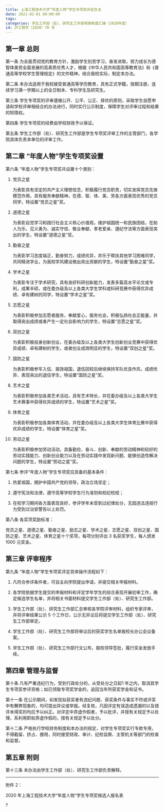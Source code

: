 ```yaml
---
title: 上海工程技术大学“年度人物”学生专项奖评定办法
date: 2021-02-01 00:00:00
tags: 
categories: 学生工作部（处）、研究生工作部规章制度汇编（2020年度）
id: 沪工程学〔2020〕70 号
---
```


## 第一章 总则

第一条 为全面贯彻党的教育方针，激励学生刻苦学习，奋发进取，努力成长为德智体美劳全面发展的高素质优秀人才，根据《中华人民共和国高等教育法》和《普通高等学校学生管理规定》的文件精神，结合我校实际，制定本办法。

第二条 本办法适用于我校接受普通高等学历教育，具有正式学籍，按期注册，连续学习满一学期以上的全日制本、专科学生及研究生。

第三条 学生专项奖的评审遵循公开、公平、公正、择优的原则，采取学生自愿申请和学校评审相结合的办法进行，同时实行公示制度，保障学生对评审过程和结果的知情权。

第四条 学生专项奖的经费由学校财政予以保证。

第五条 学生工作部（处）、研究生工作部是学生专项奖评审工作的主管部门，各学院具体负责本单位的评审工作。

## 第二章 “年度人物”学生专项奖设置

第六条 “年度人物”学生专项奖共设置十个类别：

1. 党员之星

   为表彰具有坚定的共产主义理想信念，积极履行党员职责，切实发挥党员先锋模范作用，具有服务奉献精神，在德、智、体、美、劳各方面表现优秀的党员同学，特设置“党员之星”奖。

2. 道德之星

   为表彰自觉学习和践行社会主义核心价值观，维护祖国统一和民族团结，在助人为乐、见义勇为、诚实守信、敬业奉献、孝老爱亲、遵纪守法等方面表现突出的学生，特设置“道德之星”奖。

3. 勤奋之星

   为表彰学习态度端正，勤奋努力，成绩优异，并乐于帮扶其他学习困难同学，共同精进学业，为我校学风建设做出突出贡献的学生，特设置“勤奋之星”奖。

4. 学术之星

   为表彰专注于学术研究，具有良好科研创新能力，发表多篇高水平论文或专利，成果丰硕，或在委办级及以上各类大学生学科或科研竞赛中获得优异成绩、卓有建树的同学，特设置“学术之星”奖。

5. 志愿之星

   为表彰积极参加志愿者服务，奉献爱心，服务社会，积极弘扬社会正能量，并取得突出成绩或者产生一定社会影响力的学生，特设置“志愿之星”奖。

6. 双创之星

   为表彰积极投身创新创业，在委办级及以上各类大学生创新创业竞赛中获得优异成绩、卓有建树的学生，或者创业成效明显的学生，特设置“双创之星”奖。

7. 国防之星

   为表彰积极参军入伍、报效祖国，退伍回校后继续保持军队优良作风，成绩优异、表现突出的退伍学生，特设置“国防之星”奖。

8. 艺术之星

   为表彰积极参加各类艺术活动，具有艺术特长，并在委办级及以上各类大学生艺术赛事中获得优异成绩的学生，特设置“艺术之星”奖。

9. 体育之星

   为表彰积极参加各类体育活动，并在委办级及以上各类大学生体育比赛中获得优异成绩的学生，特设置“体育之星”奖。

10. 劳动之星

    为表彰积极参加劳动活动，具备勤俭、奋斗、创新、奉献的劳动精神和较好的劳动实践能力、创新创业能力以及在劳动实践中发现新问题、能够创造性解决问题的学生，特设置“劳动之星”奖。

第七条 参评“年度人物”学生专项奖应具备的基本条件：

1. 热爱祖国，拥护中国共产党的领导，政治立场坚定；

2. 遵守宪法和法律，遵守高等学校学生行为准则和校纪校规；

3. 在校学习期间各方面表现良好，参评学年未受到过纪律处分，无因违法违规行为受到过治安警告以上处罚。

第八条 各奖项奖励标准：

党员之星、道德之星、勤奋之星、励志之星、学术之星、志愿之星、双创之星、国防之星、艺术之星、体育之星十个奖项，每项分别评出 3 名获奖学生，每人颁发 1000 元奖金。

## 第三章 评审程序

第九条 “年度人物”学生专项奖评定具体操作流程如下：

1. 凡符合参评条件者，可自主向学院提出申请，并提交相关申报材料。

2. 各学院依据学生提交的申报材料和评定学年学生的综合表现开展初审工作，确定候选学生名单，并将相关书面材料提交学生工作部（处）、研究生工作部。

3. 学生工作部（处）、研究生工作部汇总审核各学院评审材料，组织专家评审，并将评审结果公示 5 个工作日，公示无异议后将提交学生工作部（处）、研究生工作部审定。

4. 学生工作部（处）、研究生工作部将审议后的获奖学生名单报校长办公会议备案。

5. 学生工作部（处）、研究生工作部行文公布，报校领导签批，履行奖金发放手续。

## 第四章 管理与监督

第十条 凡有严重违纪行为，受到行政处分的，从受处分之日起1 年之内，取消其学生专项奖参评资格；如已领取专项奖学金的，追回当年所获奖学金和证书。

第十一条 在公示期间，如发现拟获奖者有违纪问题、获奖条件与事实不符或评奖中有舞弊现象的，均可提出异议或举报。经复核，凡因评定有误造成遗漏的以及错评未得奖的均应予以纠正。对评定中弄虚作假者，予以批评，并按有关规定予以处理，系利用职权弄虚作假的，按有关规定予以处分。

第十二条 严格执行学校财务制度和本办法的规定，对学生专项奖实行专款专用，不得截留、挤占、挪用，同时接受财政、审计、纪检监察、主管机关等部门的检查和监督。

## 第五章 附则

第十三条 本办法由学生工作部（处）、研究生工作部负责解释。

---

附件 2：

2020 年上海工程技术大学“年度人物”学生专项奖候选人报名表

?

